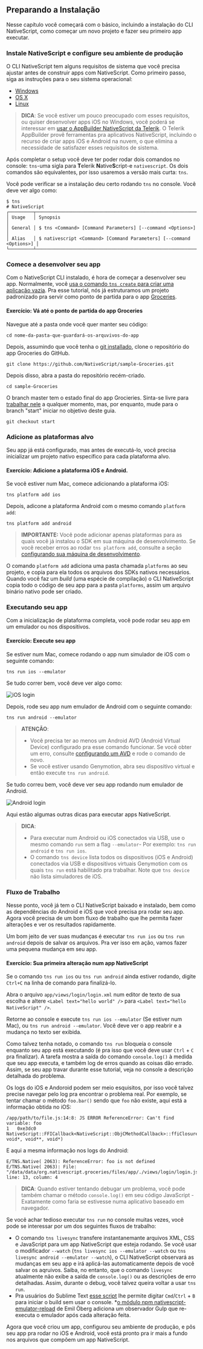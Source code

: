 ## Preparando a Instalação
Nesse capítulo você começará com o básico, incluindo a instalação do CLI NativeScript, como começar  um novo projeto e fazer seu primeiro app executar.

### Instale NativeScript e configure seu ambiente de produção

O CLI NativeScript tem alguns requisitos de sistema que você precisa ajustar antes de construir apps com NativeScript. Como primeiro passo, siga as instruções para o seu sistema operacional:

- [Windows](/setup/ns-cli-setup/ns-setup-win.html)
- [OS X](/setup/ns-cli-setup/ns-setup-os-x.html)
- [Linux](/setup/ns-cli-setup/ns-setup-linux.html)

> **DICA**: Se você estiver um pouco preocupado com esses requisitos, ou quiser desenvolver apps iOS no Windows, você poderá se interessar em [usar o AppBuilder NativeScript da Telerik](/setup/quick-setup.md#the-appbuilder-tool-set).
O Telerik AppBuilder provê ferramentas pra aplicativos NativeScript, incluindo o recurso de criar apps iOS e Android na nuvem, o que elimina a necessidade de satisfazer esses requisitos de sistema.

Após completar o setup você deve ter poder rodar dois comandos no console: `tns`-uma sigla para <b>T</b>elerik <b>N</b>ative<b>S</b>cript-e `nativescript`. Os dois comandos são equivalentes, por isso usaremos a versão mais curta: `tns`.

Você pode verificar se a instalação deu certo rodando `tns` no console. Você deve ver algo como:

```
$ tns
# NativeScript
┌─────────┬─────────────────────────────────────────────────────────────────────┐
│ Usage   │ Synopsis                                                            │
│ General │ $ tns <Command> [Command Parameters] [--command <Options>]          │
│ Alias   │ $ nativescript <Command> [Command Parameters] [--command <Options>] │
└─────────┴─────────────────────────────────────────────────────────────────────┘
```

### Comece a desenvolver seu app

Com o NativeScript CLI instalado, é hora de começar a desenvolver seu app. Normalmente, você [usa o comando `tns create` para criar uma aplicação vazia](https://github.com/NativeScript/NativeScript-cli#create-project). Pra esse tutorial, nós já estruturamos um projeto padronizado pra servir como ponto de partida para o app [Groceries](https://github.com/NativeScript/sample-Groceries).

<h4 class="exercise-start">
    <b>Exercício</b>: Vá até o ponto de partida do app Groceries
</h4>

Navegue até a pasta onde você quer manter seu código:

<div class="no-copy-button"></div>

```
cd nome-da-pasta-que-guardará-os-arquvivos-do-app
```

Depois, assumindo que você tenha o [git installado](http://www.git-scm.com/), clone o repositório do app Groceries do GitHub.

```
git clone https://github.com/NativeScript/sample-Groceries.git
```

Depois disso, abra a pasta do repositório recém-criado. 

```
cd sample-Groceries
```

O branch master tem o estado final do app Grocieries. Sinta-se livre para [trabalhar nele](https://github.com/NativeScript/sample-Groceries) a qualquer momento, mas, por enquanto, mude para o branch "start" iniciar no objetivo deste guia.

```
git checkout start
```

<div class="exercise-end"></div>

### Adicione as plataformas alvo

Seu app já está configurado, mas antes de executá-lo, você precisa inicializar um projeto nativo específico para cada plataforma alvo.

<h4 class="exercise-start">
    <b>Exercício</b>: Adicione a plataforma iOS e Android.
</h4>

Se você estiver num Mac, comece adicionando a plataforma iOS:

```
tns platform add ios
```

Depois, adicone a plataforma Android com o mesmo comando `platform add`:

```
tns platform add android
```

<div class="exercise-end"></div>

>**IMPORTANTE:** Você pode adicionar apenas plataformas para as quais você já instalou o SDK em sua máquina de desenvolvimento. Se você receber erros ao rodar `tns platform add`, consulte a seção [configurando sua máquina de desenvolvimento](#install-nativescript-and-configure-your-environment).

O comando `platform add` adiciona uma pasta chamada `platforms` ao seu projeto, e copia para ela todos os arquivos dos SDKs nativos necessários. Quando você faz um <i>build</i> (uma espécie de compilação) o CLI NativeScript copia todo o código de seu app para a pasta `platforms`, assim um arquivo binário nativo pode ser criado. 

### Executando seu app

Com a inicialização de plataforma completa, você pode rodar seu app em um emulador ou nos dispositivos.

<h4 class="exercise-start">
    <b>Exercício</b>: Execute seu app
</h4>

Se estiver num Mac, comece rodando o app num simulador de iOS com o seguinte comando:

```
tns run ios --emulator
```

Se tudo correr bem, você deve ver algo como:

![iOS login](img/cli-getting-started/chapter1/ios/1.png)

Depois, rode seu app num emulador de Android com o seguinte comando:

```
tns run android --emulator
```

>**ATENÇÃO**:
> * Você precisa ter ao menos um Android AVD (Android Virtual Device) configurado pra esse comando funcionar. Se você obter um erro, consulte [configurando um AVD](https://www.genymotion.com/#!/) e rode o comando de novo.
> * Se você estiver usando Genymotion, abra seu dispositivo virtual e então execute `tns run android`.

Se tudo correu bem, você deve ver seu app rodando num emulador de Android.

![Android login](img/cli-getting-started/chapter1/android/1.png)

<div class="exercise-end"></div>

Aqui estão algumas outras dicas para executar apps NativeScript.

> **DICA**:
> * Para executar num Android ou iOS conectados via USB, use o mesmo comando `run` sem a flag `--emulator`- Por exemplo: `tns run android` e `tns run ios`.
> * O comando `tns device` lista todos os dispositivos (iOS e Android) conectados via USB e dispositivos virtuais Genymotion com os quais `tns run` está habilitado pra trabalhar. Note que `tns device` não lista simuladores de iOS.

### Fluxo de Trabalho

Nesse ponto, você já tem o CLI NativeScript baixado e instalado, bem como as dependências do Android e iOS que você precisa pra rodar seu app. Agora você precisa de um bom fluxo de trabalho que lhe permita fazer alterações e ver os resultados rapidamente.

Um bom jeito de ver suas mudanças é executar `tns run ios` ou `tns run android` depois de salvar os arquivos. Pra ver isso em ação, vamos fazer uma pequena mudança em seu app.

<h4 class="exercise-start">
    <b>Exercício</b>: Sua primeira alteração num app NativeScript
</h4>

Se o comando `tns run ios` ou `tns run android` ainda estiver rodando, digite `Ctrl+C` na linha de comando para finalizá-lo.

Abra o arquivo `app/views/login/login.xml` num editor de texto de sua escolha e altere `<Label text="hello world" />` para `<Label text="hello NativeScript" />`.

Retorne ao console e execute `tns run ios --emulator` (Se estiver num Mac), ou `tns run android --emulator`. Você deve ver o app reabrir e a mudança no texto ser exibida. 

<div class="exercise-end"></div>

Como talvez tenha notado, o comando `tns run` bloqueia o console enquanto seu app está executando (é pra isso que você deve usar `Ctrl` + `C` pra finalizar). A tarefa mostra a saída do comando `console.log()` à medida que seu app executa, e também log de erros quando as coisas dão errado. Assim, se seu app travar durante esse tutorial, veja no console a descrição detalhada do problema. 

Os logs do iOS e Andoroid podem ser meio esquisitos, por isso você talvez precise navegar pelo log pra encontrar o problema real. Por exemplo, se tentar chamar o método `foo.bar()` sendo que `foo` não existe, aqui está a informação obtida no iOS:

```
/app/path/to/file.js:14:8: JS ERROR ReferenceError: Can't find variable: foo
1   0xe3dc0 NativeScript::FFICallback<NativeScript::ObjCMethodCallback>::ffiClosureCallback(ffi_cif*, void*, void**, void*)
```

E aqui a mesma informação nos logs do Android:

```
E/TNS.Native( 2063): ReferenceError: foo is not defined
E/TNS.Native( 2063): File: "/data/data/org.nativescript.groceries/files/app/./views/login/login.js, line: 13, column: 4
```

> **DICA**: Quando estiver tentando debugar um problema, você pode também chamar o método  `console.log()` em seu código JavaScript - Exatamente como faria se estivesse numa aplicativo baseado em navegador.

Se você achar tedioso executar `tns run` no console muitas vezes, você pode se interessar por um dos seguintes fluxos de trabalho:


* O comando `tns livesync` transfere instantanemante arquivos XML, CSS e JavaScript para um app NativeScript que esteja rodando. Se você usar o modificador `--watch` (`tns livesync ios --emulator --watch` ou `tns livesync android --emulator --watch`), o CLI NativeScript observará as mudanças em seu app e irá aplicá-las automaticamente depois de você salvar os aqruivos. Saiba, no entanto, que o comando `livesync` atualmente não exibe a saída de `console.log()` ou as descrições de erro detalhadas. Assim, durante o debug, você talvez queira voltar a usar `tns run`.
* Pra usuários do Sublime Text [esse script](http://developer.telerik.com/featured/a-nativescript-development-workflow-for-sublime-text/) lhe permite digitar `Cmd`/`Ctrl` + `B` para iniciar o build sem usar o console.
*[o módulo npm nativescript-emulator-reload](https://github.com/emiloberg/nativescript-emulator-reload) de  Emil Öberg adiciona um observador Gulp que re-executa o emulador após cada alteração feita.

Agora que você criou um app, configurou seu ambiente de produção, e pôs seu app pra rodar no iOS e Android, você está pronto pra ir mais a fundo nos arquivos que compõem um app NativeScript.  

